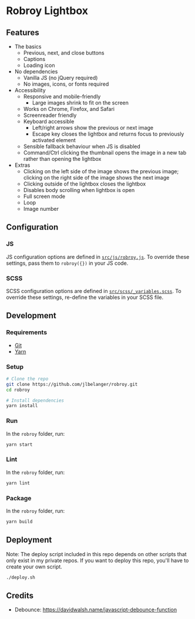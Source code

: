# Robroy Lightbox

## Features

- The basics
	- Previous, next, and close buttons
	- Captions
	- Loading icon
- No dependencies
	- Vanilla JS (no jQuery required)
	- No images, icons, or fonts required
- Accessibility
	- Responsive and mobile-friendly
		- Large images shrink to fit on the screen
	- Works on Chrome, Firefox, and Safari
	- Screenreader friendly
	- Keyboard accessible
		- Left/right arrows show the previous or next image
		- Escape key closes the lightbox and returns focus to previously activated element
	- Sensible fallback behaviour when JS is disabled
	- Command/Ctrl clicking the thumbnail opens the image in a new tab rather than opening the lightbox
- Extras
	- Clicking on the left side of the image shows the previous image; clicking on the right side of the image shows the next image
	- Clicking outside of the lightbox closes the lightbox
	- Disables body scrolling when lightbox is open
	- Full screen mode
	- Loop
	- Image number

## Configuration

### JS

JS configuration options are defined in [`src/js/robroy.js`](https://github.com/jlbelanger/robroy/blob/main/src/js/robroy.js). To override these settings, pass them to `robroy({})` in your JS code.

### SCSS

SCSS configuration options are defined in [`src/scss/_variables.scss`](https://github.com/jlbelanger/robroy/blob/main/scss/_variables.scss). To override these settings, re-define the variables in your SCSS file.

## Development

### Requirements

- [Git](https://git-scm.com/)
- [Yarn](https://classic.yarnpkg.com/en/docs/install)

### Setup

``` bash
# Clone the repo
git clone https://github.com/jlbelanger/robroy.git
cd robroy

# Install dependencies
yarn install
```

### Run

In the `robroy` folder, run:

``` bash
yarn start
```

### Lint

In the `robroy` folder, run:

``` bash
yarn lint
```

### Package

In the `robroy` folder, run:

``` bash
yarn build
```

## Deployment

Note: The deploy script included in this repo depends on other scripts that only exist in my private repos. If you want to deploy this repo, you'll have to create your own script.

``` bash
./deploy.sh
```

## Credits

- Debounce: https://davidwalsh.name/javascript-debounce-function
